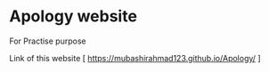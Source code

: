 # Apology website
For Practise purpose

Link of this website  [ https://mubashirahmad123.github.io/Apology/ ]
